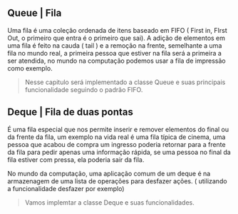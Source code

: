## Queue | Fila 

Uma fila é uma coleção ordenada de itens baseado em FIFO ( First in, FIrst Out, o primeiro que entra é o primeiro que sai). A adição de elementos em uma fila é feito na cauda ( tail ) e a remoção na frente, semelhante a uma fila no mundo real, a primeira pessoa que estiver na fila será a primeira a ser atendida, no mundo na computação podemos usar a fila de impressão como exemplo.

> Nesse capitulo será implementado a classe Queue e suas principais funcionalidade seguindo o padrão FIFO. 

## Deque | Fila de duas pontas

É uma fila especial que nos permite inserir e remover elementos do final ou da frente da fila, um exemplo na vida real é uma fila típica de cinema, uma pessoa que acabou de compra um ingresso poderia retornar para a frente da fila para pedir apenas uma informação rápida, se uma pessoa no final da fila estiver com pressa, ela poderia sair da fila.

No mundo da computação, uma aplicação comum de um deque é na armazenagem de uma lista de operações para desfazer ações. ( utilizando a funcionalidade desfazer por exemplo)

> Vamos implemtar a classe Deque e suas funcionalidades.